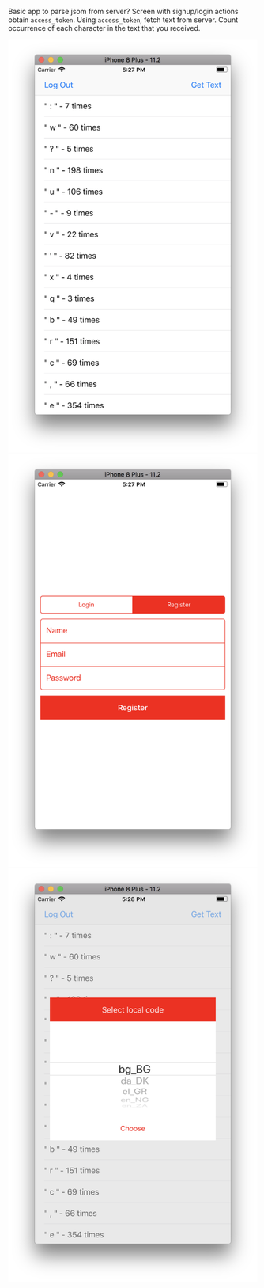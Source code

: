 Basic app to parse jsom from server?
Screen with signup/login actions obtain `access_token`. Using `access_token`, fetch text from server. Count occurrence of each character in the text that you received.

![alt text](https://github.com/MykolaMatsko/JBWTestMatsko/blob/master/Screenshot%202018-03-19%2017.27.45.png)
![alt text](https://github.com/MykolaMatsko/JBWTestMatsko/blob/master/Screenshot%202018-03-19%2017.27.49.png)
![alt text](https://github.com/MykolaMatsko/JBWTestMatsko/blob/master/Screenshot%202018-03-19%2017.28.05.png)
